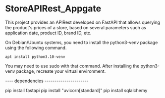 # StoreAPIRest_Appgate
This project provides an APIRest developed on FastAPI that allows querying the product's prices of a store, based on several parameters such as application date, product ID, brand ID, etc.










On Debian/Ubuntu systems, you need to install the python3-venv
package using the following command.

    apt install python3.10-venv

You may need to use sudo with that command.  After installing the python3-venv
package, recreate your virtual environment.



---- dependencies ----------------------

pip install fastapi
pip install "uvicorn[standard]"
pip install sqlalchemy